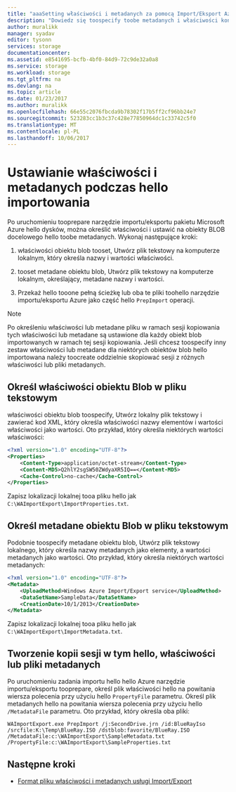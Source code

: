 ```yaml
---
title: "aaaSetting właściwości i metadanych za pomocą Import/Eksport Azure - v1 | Dokumentacja firmy Microsoft"
description: "Dowiedz się toospecify toobe metadanych i właściwości konfiguracji na obiekty BLOB docelowego hello podczas uruchamiania hello Azure narzędzie importu/eksportu tooprepare dysków. Odnosi się toov1 hello narzędzie importu/eksportu."
author: muralikk
manager: syadav
editor: tysonn
services: storage
documentationcenter: 
ms.assetid: e8541695-bcfb-4bf0-84d9-72c9de32a0a8
ms.service: storage
ms.workload: storage
ms.tgt_pltfrm: na
ms.devlang: na
ms.topic: article
ms.date: 01/23/2017
ms.author: muralikk
ms.openlocfilehash: 66e55c2076fbcda9b78302f17b5ff2cf96bb24e7
ms.sourcegitcommit: 523283cc1b3c37c428e77850964dc1c33742c5f0
ms.translationtype: MT
ms.contentlocale: pl-PL
ms.lasthandoff: 10/06/2017
---
```

# <a name="setting-properties-and-metadata-during-hello-import-process"></a>Ustawianie właściwości i metadanych podczas hello importowania
Po uruchomieniu tooprepare narzędzie importu/eksportu pakietu Microsoft Azure hello dysków, można określić właściwości i ustawić na obiekty BLOB docelowego hello toobe metadanych. Wykonaj następujące kroki:  
  
1.  właściwości obiektu blob tooset, Utwórz plik tekstowy na komputerze lokalnym, który określa nazwy i wartości właściwości.  
  
2.  tooset metadane obiektu blob, Utwórz plik tekstowy na komputerze lokalnym, określający, metadane nazwy i wartości.  
  
3.  Przekaż hello tooone pełną ścieżkę lub oba te pliki toohello narzędzie importu/eksportu Azure jako część hello `PrepImport` operacji.  
  
> [!NOTE]
>  Po określeniu właściwości lub metadane pliku w ramach sesji kopiowania tych właściwości lub metadane są ustawione dla każdy obiekt blob importowanych w ramach tej sesji kopiowania. Jeśli chcesz toospecify inny zestaw właściwości lub metadane dla niektórych obiektów blob hello importowana należy toocreate oddzielnie skopiować sesji z różnych właściwości lub pliki metadanych.  
  
## <a name="specify-blob-properties-in-a-text-file"></a>Określ właściwości obiektu Blob w pliku tekstowym  
właściwości obiektu blob toospecify, Utwórz lokalny plik tekstowy i zawierać kod XML, który określa właściwości nazwy elementów i wartości właściwości jako wartości. Oto przykład, który określa niektórych wartości właściwości:  
  
```xml
<?xml version="1.0" encoding="UTF-8"?>  
<Properties>  
    <Content-Type>application/octet-stream</Content-Type>  
    <Content-MD5>Q2hlY2sgSW50ZWdyaXR5IQ==</Content-MD5>  
    <Cache-Control>no-cache</Cache-Control>  
</Properties>  
```
  
Zapisz lokalizacji lokalnej tooa pliku hello jak `C:\WAImportExport\ImportProperties.txt`.  
  
## <a name="specify-blob-metadata-in-a-text-file"></a>Określ metadane obiektu Blob w pliku tekstowym  
Podobnie toospecify metadane obiektu blob, Utwórz plik tekstowy lokalnego, który określa nazwy metadanych jako elementy, a wartości metadanych jako wartości. Oto przykład, który określa niektórych wartości metadanych:  
  
```xml
<?xml version="1.0" encoding="UTF-8"?>  
<Metadata>  
    <UploadMethod>Windows Azure Import/Export service</UploadMethod>  
    <DataSetName>SampleData</DataSetName>  
    <CreationDate>10/1/2013</CreationDate>  
</Metadata>  
```
  
Zapisz lokalizacji lokalnej tooa pliku hello jak `C:\WAImportExport\ImportMetadata.txt`.  
  
## <a name="create-a-copy-session-including-hello-properties-or-metadata-files"></a>Tworzenie kopii sesji w tym hello, właściwości lub pliki metadanych  
Po uruchomieniu zadania importu hello hello Azure narzędzie importu/eksportu tooprepare, określ plik właściwości hello na powitania wiersza polecenia przy użyciu hello `PropertyFile` parametru. Określ plik metadanych hello na powitania wiersza polecenia przy użyciu hello `/MetadataFile` parametru. Oto przykład, który określa oba pliki:  
  
```
WAImportExport.exe PrepImport /j:SecondDrive.jrn /id:BlueRayIso /srcfile:K:\Temp\BlueRay.ISO /dstblob:favorite/BlueRay.ISO /MetadataFile:c:\WAImportExport\SampleMetadata.txt /PropertyFile:c:\WAImportExport\SampleProperties.txt  
```
  
## <a name="next-steps"></a>Następne kroki

* [Format pliku właściwości i metadanych usługi Import/Export](storage-import-export-file-format-metadata-and-properties.md)
